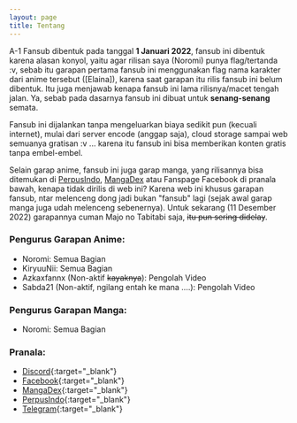 ```yaml
---
layout: page
title: Tentang
---
```


A-1 Fansub dibentuk pada tanggal **1 Januari 2022**, fansub ini dibentuk karena alasan konyol, yaitu agar rilisan saya (Noromi) punya flag/tertanda :v, sebab itu garapan pertama fansub ini menggunakan flag nama karakter dari anime tersebut ([Elaina]), karena saat garapan itu rilis fansub ini belum dibentuk.
Itu juga menjawab kenapa fansub ini lama rilisnya/macet tengah jalan. Ya, sebab pada dasarnya fansub ini dibuat untuk **senang-senang** semata.

Fansub ini dijalankan tanpa mengeluarkan biaya sedikit pun (kecuali internet), mulai dari server encode (anggap saja), cloud storage sampai web semuanya gratisan :v ... karena itu fansub ini bisa memberikan konten gratis tanpa embel-embel.

Selain garap anime, fansub ini juga garap manga, yang rilisannya bisa ditemukan di [PerpusIndo](https://www.perpusindo.info/sharelist?kat=buku&user=Rokhiq&cari=&kartel=), [MangaDex](https://mangadex.org/group/80317136-cd7f-4f4c-bc43-95499301d19a) atau Fanspage Facebook di pranala bawah, kenapa tidak dirilis di web ini? Karena web ini khusus garapan fansub, ntar melenceng dong jadi bukan "fansub" lagi (sejak awal garap manga juga udah melenceng sebenernya). Untuk sekarang (11 Desember 2022) garapannya cuman Majo no Tabitabi saja, ~~itu pun sering didelay~~.

### Pengurus Garapan Anime:

- Noromi: Semua Bagian<br>
- KiryuuNii: Semua Bagian<br>
- Azkaxfannx (Non-aktif ~~kayaknya~~): Pengolah Video<br>
- Sabda21 (Non-aktif, ngilang entah ke mana ....): Pengolah Video<br>

### Pengurus Garapan Manga:

- Noromi: Semua Bagian

### Pranala:

- [Discord](https://discord.gg/8QeuePwYgV){:target="_blank"}
- [Facebook](https://fb.me/a1fansub){:target="_blank"}
- [MangaDex](https://mangadex.org/group/80317136-cd7f-4f4c-bc43-95499301d19a/a-1-translation){:target="_blank"}
- [PerpusIndo](https://www.perpusindo.info/sharelist/a-1fansub){:target="_blank"}
- [Telegram](https://a1fansub.t.me){:target="_blank"}